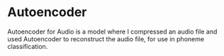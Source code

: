 # Autoencoder
Autoencoder for Audio is a model where I compressed an audio file and used Autoencoder to reconstruct the audio file, for use in phoneme classification.
